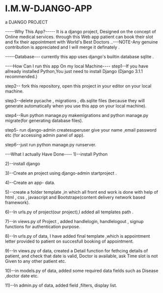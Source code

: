 # I.M.W-DJANGO-APP
a DJANGO PROJECT

-----Why This App?-----
It is a django project, Designed on the concept of Online medical services. through this Web app patient can book their slot and fix their appointment with World's Best Doctors
..---NOTE-Any genuine contribution is appreciated and I will merge it definately .

-----Database---
currently this app uses django's builtin database sqlite .

----How Can I run this app On my local Machine----
step1--If you have allready installed Python,You just need to install Django (Django 3.1.1 recommended.)

step2-- fork this repository, open this project in your editor on your local machine.

step3--delete pycache , migrations , db.sqlite files (because they will generate automatically when you use this app on your local machine).

step4--Run python manage.py makemigrations and python manage.py migrate(for generating database files).

step5- run django-admin createsuperuser  give your name ,email password etc (for accessing admin panel of app).

step6--just run python manage.py runserver.



---What I actually Have Done----
1)--install Python

2)--install django

3)--Create an project using django-admin startproject .

4)--Create an app- data.

5)--create a folder template ,in which all front end work is done with help of html , css , javascript and Bootstrape(content delivery network based framework).

6)--In urls.py of project(our project),I added all templates path .

7)--in views.py of Project , added handlelogin, handlelogout , signup functions for authentication purpose.

8)--In urls.py of data, I have added final template ,which is appointment letter provided to patient on succesfull booking of appointment.

9)--In views.py of data, created a Detail function for fethcing details of patient, and check that date is valid, Doctor is available, ask Time slot is not Given to any other patient etc.

10)--in models.py of data, added some required data fields such as Disease ,doctor date etc.

11)--In admin.py of data, added field ,filters, display list.



   








